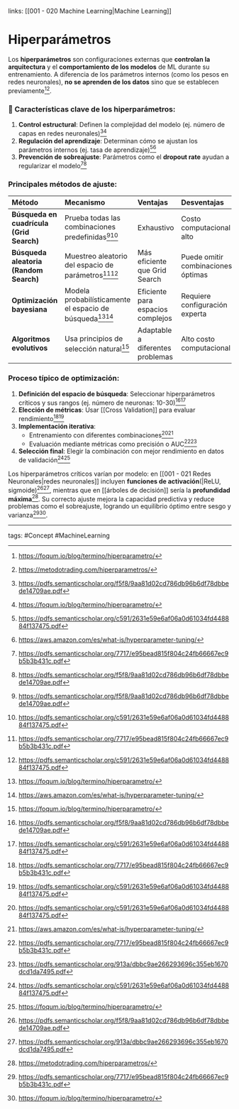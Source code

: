 links: [[001 - 020 Machine Learning|Machine Learning]]


# Hiperparámetros

Los **hiperparámetros** son configuraciones externas que **controlan la arquitectura** y el **comportamiento de los modelos** de ML durante su entrenamiento. A diferencia de los parámetros internos (como los pesos en redes neuronales), **no se aprenden de los datos** sino que se establecen previamente[^5][^6].

### 📌 Características clave de los hiperparámetros:

1. **Control estructural**: Definen la complejidad del modelo (ej. número de capas en redes neuronales)[^2][^5]
2. **Regulación del aprendizaje**: Determinan cómo se ajustan los parámetros internos (ej. tasa de aprendizaje)[^4][^7]
3. **Prevención de sobreajuste**: Parámetros como el **dropout rate** ayudan a regularizar el modelo[^1][^2]

### Principales métodos de ajuste:

| Método | Mecanismo | Ventajas | Desventajas |
| :-- | :-- | :-- | :-- |
| **Búsqueda en cuadrícula (Grid Search)** | Prueba todas las combinaciones predefinidas[^2][^4] | Exhaustivo | Costo computacional alto |
| **Búsqueda aleatoria (Random Search)** | Muestreo aleatorio del espacio de parámetros[^1][^4] | Más eficiente que Grid Search | Puede omitir combinaciones óptimas |
| **Optimización bayesiana** | Modela probabilísticamente el espacio de búsqueda[^5][^7] | Eficiente para espacios complejos | Requiere configuración experta |
| **Algoritmos evolutivos** | Usa principios de selección natural[^5] | Adaptable a diferentes problemas | Alto costo computacional |

### Proceso típico de optimización:

1. **Definición del espacio de búsqueda**: Seleccionar hiperparámetros críticos y sus rangos (ej. número de neuronas: 10-30)[^2][^4]
2. **Elección de métricas**: Usar [[Cross Validation]] para evaluar rendimiento[^1][^4]
3. **Implementación iterativa**:
    - Entrenamiento con diferentes combinaciones[^4][^7]
    - Evaluación mediante métricas como precisión o AUC[^1][^3]
4. **Selección final**: Elegir la combinación con mejor rendimiento en datos de validación[^4][^5]

Los hiperparámetros críticos varían por modelo: en [[001 - 021 Redes Neuronales|redes neuronales]] incluyen **funciones de activación**(|ReLU, sigmoide)[^2][^3], mientras que en [[árboles de decisión]] sería la **profundidad máxima**[^6]. Su correcto ajuste mejora la capacidad predictiva y reduce problemas como el sobreajuste, logrando un equilibrio óptimo entre sesgo y varianza[^1][^5].

---
tags:
	#Concept #MachineLearning 

[^1]: https://pdfs.semanticscholar.org/7717/e95bead815f804c24fb66667ec9b5b3b431c.pdf

[^2]: https://pdfs.semanticscholar.org/f5f8/9aa81d02cd786db96b6df78dbbede14709ae.pdf

[^3]: https://pdfs.semanticscholar.org/913a/dbbc9ae266293696c355eb1670dcd1da7495.pdf

[^4]: https://pdfs.semanticscholar.org/c591/2631e59e6af06a0d61034fd448884f137475.pdf

[^5]: https://foqum.io/blog/termino/hiperparametro/

[^6]: https://metodotrading.com/hiperparametros/

[^7]: https://aws.amazon.com/es/what-is/hyperparameter-tuning/

[^8]: https://www.datasource.ai/es/data-science-articles/optimizacion-de-hiper-parametros-para-modelos-de-aprendizaje-automatico

[^9]: https://es.wikipedia.org/wiki/Optimización_de_hiperparámetros

[^10]: https://es.linkedin.com/advice/3/what-top-hyperparameter-tuning-techniques-ai-lr7ne?lang=es

[^11]: https://es.eitca.org/inteligencia-artificial/eitc-ai-gcml-google-nube-aprendizaje-automático/primeros-pasos-en-el-aprendizaje-automático/los-7-pasos-del-aprendizaje-automático/¿Cuáles-son-algunos-ejemplos-de-ajuste-de-hiperparámetros%3F/

[^12]: https://www.paradigmadigital.com/dev/optimizando-hiper-parametros-una-perspectiva-teorica/

[^13]: https://pdfs.semanticscholar.org/f471/91be377a5a5765697f63dd7abd09ea4a8de0.pdf

[^14]: https://pdfs.semanticscholar.org/fc11/a7fa69eeef5005849cb581d197a534117831.pdf

[^15]: https://pdfs.semanticscholar.org/58ad/94db3aaa2fa2e05c84d0d4c1e99d3b0a8dfc.pdf

[^16]: https://pdfs.semanticscholar.org/2c67/59bbfa65cc4c2d8b660171863998cdb5a761.pdf

[^17]: https://scholar.google.com/citations?user=yV-zsPgAAAAJ\&hl=es

[^18]: https://pdfs.semanticscholar.org/9b22/6c8fdf520ceb29c453677db72be1fcf95287.pdf

[^19]: https://scholar.google.com/citations?user=v0yL02gAAAAJ\&hl=es

[^20]: https://pdfs.semanticscholar.org/40fa/321047c2c15024f24dc49e8e89f5d0f6ea17.pdf

[^21]: https://pdfs.semanticscholar.org/cc1a/23a291a1b813a438e9a77000a3f6a7e3e05e.pdf

[^22]: https://pdfs.semanticscholar.org/91ac/ff0ad951a7c50a21b1db2a0f947b32bdd566.pdf

[^23]: https://pdfs.semanticscholar.org/eda5/cb13db63d7fe5dae1928c0176335b6a2634b.pdf

[^24]: https://pdfs.semanticscholar.org/9fa3/f7d50c53d3b80dc2e52f1b32f8fe0c5d2c9c.pdf

[^25]: https://arxiv.org/html/2402.15039v1

[^26]: https://developers.google.com/machine-learning/crash-course/linear-regression/hyperparameters?hl=es-419

[^27]: https://iartificial.blog/glossary/hiperparametro/

[^28]: https://forum.huawei.com/enterprise/intl/es/hiperparámetros-en-machine-learning/thread/840089-100263?isInitURL=true

[^29]: https://www.ibm.com/es-es/think/topics/hyperparameter-tuning

[^30]: https://www.youtube.com/watch?v=3Iu5m166rnE

[^31]: https://keepcoding.io/blog/que-son-hiperparametros-en-prompt-engineering/

[^32]: https://es.wikipedia.org/wiki/Hiperparámetro_(aprendizaje_automático)

[^33]: https://codificandobits.com/blog/parametros-hiperparametros-machine-learning/

[^34]: https://dataplatform.cloud.ibm.com/docs/content/wsj/analyze-data/ml_dlaas_hpo.html?locale=es

[^35]: https://www.datacamp.com/es/tutorial/parameter-optimization-machine-learning-models

[^36]: https://www.mundoposgrado.com/optimizacion-de-hiperparametros-modelos-deep-learning/

[^37]: https://es.eitca.org/artificial-intelligence/eitc-ai-gcml-google-cloud-machine-learning/first-steps-in-machine-learning/the-7-steps-of-machine-learning/what-are-some-examples-of-hyperparameter-tuning/

[^38]: https://www.youtube.com/watch?v=EgklwkyieOY

[^39]: https://es.eitca.org/artificial-intelligence/eitc-ai-gcml-google-cloud-machine-learning/introduction/what-is-machine-learning/what-is-the-difference-between-hyperparameters-and-model-parameters/

[^40]: https://es.eitca.org/inteligencia-artificial/eitc-ai-gcml-google-nube-aprendizaje-automático/introducción/que-es-el-aprendizaje-automatico/¿Qué-son-los-hiperparámetros-de-los-algoritmos%3F/

